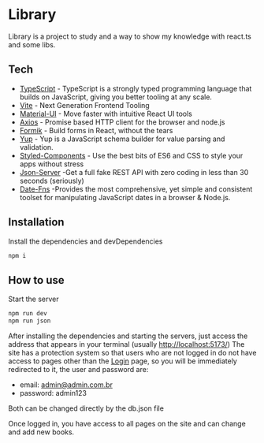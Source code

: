 # Library

Library is a project to study and a way to show my knowledge with react.ts and some libs.

## Tech

-   [TypeScript](https://www.typescriptlang.org/) - TypeScript is a strongly typed programming language that builds on JavaScript, giving you better tooling at any scale.
-   [Vite](https://vitejs.dev/) - Next Generation Frontend Tooling
-   [Material-UI](https://mui.com/) - Move faster with intuitive React UI tools
-   [Axios](https://axios-http.com/ptbr/docs/intro) - Promise based HTTP client for the browser and node.js
-   [Formik](https://formik.org/) - Build forms in React, without the tears
-   [Yup](https://www.npmjs.com/package/yup) - Yup is a JavaScript schema builder for value parsing and validation.
-   [Styled-Components](https://styled-components.com/) - Use the best bits of ES6 and CSS to style your apps without stress
-   [Json-Server](https://www.npmjs.com/package/json-server) -Get a full fake REST API with zero coding in less than 30 seconds (seriously)
-   [Date-Fns](https://date-fns.org/) -Provides the most comprehensive, yet simple and consistent toolset for manipulating JavaScript dates in a browser & Node.js.

## Installation

Install the dependencies and devDependencies

```sh
npm i
```

## How to use

Start the server

```sh
npm run dev
npm run json
```

After installing the dependencies and starting the servers, just access the address that appears in your terminal (usually [http://localhost:5173/](http://localhost:5173/))
The site has a protection system so that users who are not logged in do not have access to pages other than the [Login](http://localhost:5173/login) page, so you will be immediately redirected to it, the user and password are:

-   email: admin@admin.com.br
-   password: admin123

Both can be changed directly by the db.json file

Once logged in, you have access to all pages on the site and can change and add new books.
